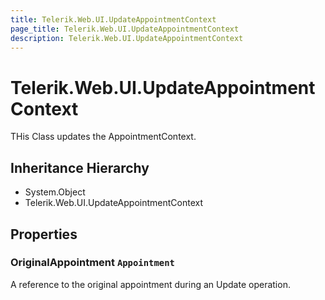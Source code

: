 ```yaml
---
title: Telerik.Web.UI.UpdateAppointmentContext
page_title: Telerik.Web.UI.UpdateAppointmentContext
description: Telerik.Web.UI.UpdateAppointmentContext
---
```


# Telerik.Web.UI.UpdateAppointmentContext

THis Class updates the AppointmentContext.

## Inheritance Hierarchy

* System.Object
* Telerik.Web.UI.UpdateAppointmentContext

## Properties

###  OriginalAppointment `Appointment`

A reference to the original appointment during an Update operation.

